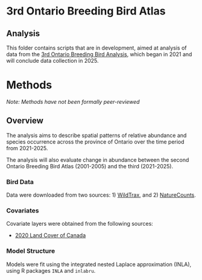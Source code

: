 # 3rd Ontario Breeding Bird Atlas 
## Analysis

 This folder contains scripts that are in development, aimed at analysis of data from the [3rd Ontario Breeding Bird Analysis](https://www.birdsontario.org/), which began in 2021 and will conclude data collection in 2025.
 
# Methods
 
 *Note: Methods have not been formally peer-reviewed*
 
## Overview
  The analysis aims to describe spatial patterns of relative abundance and species occurrence across the province of Ontario over the time period from 2021-2025.
  
  The analysis will also evaluate change in abundance between the second Ontario Breeding Bird Atlas (2001-2005) and the third (2021-2025).
  
### Bird Data
Data were downloaded from two sources: 1) [WildTrax](https://wildtrax.ca/), and 2) [NatureCounts](https://naturecounts.ca/).

### Covariates
Covariate layers were obtained from the following sources:

- [2020 Land Cover of Canada](https://open.canada.ca/data/en/dataset/ee1580ab-a23d-4f86-a09b-79763677eb47)

### Model Structure

Models were fit using the integrated nested Laplace approximation (INLA), using R packages `INLA` and `inlabru`.  


